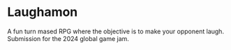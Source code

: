 # Laughamon

A fun turn mased RPG where the objective is to make your opponent laugh.
Submission for the 2024 global game jam.
